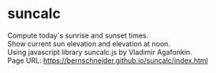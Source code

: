 # suncalc
Compute today´s sunrise and sunset times.\
Show current sun elevation and elevation at noon.\
Using javascript library suncalc.js by Vladimir Agafonkin.\
Page URL: https://bernschneider.github.io/suncalc/index.html
